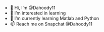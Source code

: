 - 👋 Hi, I’m @Dahoody11
- 👀 I’m interested in learning
- 🌱 I’m currently learning Matlab and Python
- 📫 Reach me on Snapchat @Dahoody11

<!---
Dahoody11/Dahoody11 is a ✨ special ✨ repository because its `README.md` (this file) appears on your GitHub profile.
You can click the Preview link to take a look at your changes.
--->
